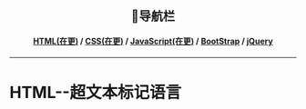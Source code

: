 <div align="center">
  <h2>📖导航栏</h2>
</div>
<div align="center">
  <h4><a href="#">HTML(在更)</a> / <a href="#">CSS(在更)</a> / <a href="#">JavaScript(在更)</a> / <a href="#">BootStrap</a> / <a href="#">jQuery</a></h4>
</div>

---

# HTML--超文本标记语言
